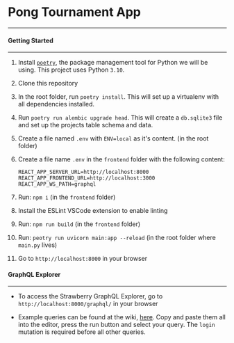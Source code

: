 # Pong Tournament App
---

#### Getting Started
---

1. Install [`poetry`](https://python-poetry.org/docs/#installation), the package management tool for Python we will be using. This project uses Python `3.10`.

2. Clone this repository

3. In the root folder, run `poetry install`. This will set up a virtualenv with all dependencies installed.

4. Run `poetry run alembic upgrade head`. This will create a `db.sqlite3` file and set up the projects table schema and data.

5. Create a file named `.env` with `ENV=local` as it's content. (in the root folder)

6. Create a file name `.env` in the `frontend` folder with the following content:

   ```
   REACT_APP_SERVER_URL=http://localhost:8000
   REACT_APP_FRONTEND_URL=http://localhost:3000
   REACT_APP_WS_PATH=graphql
   ```

7. Run: `npm i` (in the `frontend` folder)

8. Install the ESLint VSCode extension to enable linting

9. Run: `npm run build` (in the `frontend` folder)

10. Run: `peotry run uvicorn main:app --reload` (in the root folder where `main.py` lives)

12. Go to `http://localhost:8000` in your browser

#### GraphQL Explorer

---

- To access the Strawberry GraphQL Explorer, go to `http://localhost:8000/graphql/` in your browser

- Example queries can be found at the wiki, [here](https://github.com/Yohlo/tournament-app/wiki/GraphQL-Basic-Queries). Copy and paste them all into the editor, press the run button and select your query. The `login` mutation is required before all other queries.
